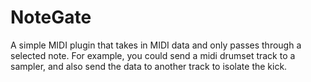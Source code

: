 # NoteGate
A simple MIDI plugin that takes in MIDI data and only passes through a selected note. For example, you could send a midi drumset track to a sampler, and also send the data to another track to isolate the kick.
